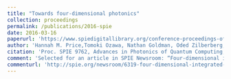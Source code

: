 ```yaml
---
title: "Towards four-dimensional photonics"
collection: proceedings
permalink: /publications/2016-spie
date: 2016-03-16
paperurl: 'https://www.spiedigitallibrary.org/conference-proceedings-of-spie/9762/1/Towards-four-dimensional-photonics/10.1117/12.2218539.short'
author: 'Hannah M. Price,Tomoki Ozawa, Nathan Goldman, Oded Zilberberg, and Iacopo Carusotto'
citation: 'Proc. SPIE 9762, Advances in Photonics of Quantum Computing, Memory, and Communication IX, 97620V (March 16, 2016)'
comment: 'Selected for an article in SPIE Newsroom: “Four-dimensional integrated photonic devices”'
commenturl: 'http://spie.org/newsroom/6319-four-dimensional-integrated-photonic-devices?SSO=1'
---
```

